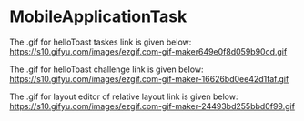 # MobileApplicationTask

The .gif for helloToast taskes link is given below:
https://s10.gifyu.com/images/ezgif.com-gif-maker649e0f8d059b90cd.gif

The .gif for helloToast challenge link is given below:
https://s10.gifyu.com/images/ezgif.com-gif-maker-16626bd0ee42d1faf.gif

The .gif for layout editor of relative layout link is given below:
https://s10.gifyu.com/images/ezgif.com-gif-maker-24493bd255bbd0f99.gif

